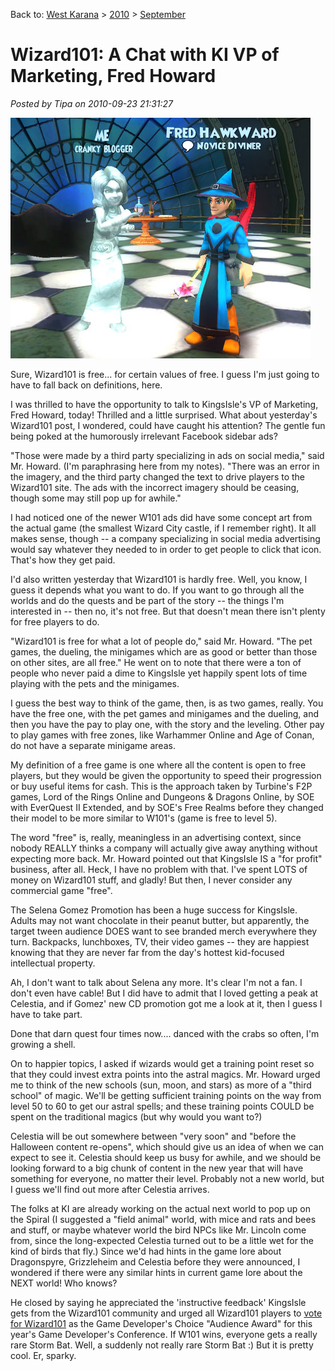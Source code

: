Back to: [West Karana](/posts/westkarana.md) > [2010](/posts/2010/westkarana.md) > [September](./westkarana.md)
# Wizard101: A Chat with KI VP of Marketing, Fred Howard

*Posted by Tipa on 2010-09-23 21:31:27*

![](../../../uploads/2010/09/WizardGraphicalClient-2010-09-23-21-36-13-33.jpg "This is not Fred Howard's in-game avatar.")

Sure, Wizard101 is free... for certain values of free. I guess I'm just going to have to fall back on definitions, here.

I was thrilled to have the opportunity to talk to KingsIsle's VP of Marketing, Fred Howard, today! Thrilled and a little surprised. What about yesterday's Wizard101 post, I wondered, could have caught his attention? The gentle fun being poked at the humorously irrelevant Facebook sidebar ads?

"Those were made by a third party specializing in ads on social media," said Mr. Howard. (I'm paraphrasing here from my notes). "There was an error in the imagery, and the third party changed the text to drive players to the Wizard101 site. The ads with the incorrect imagery should be ceasing, though some may still pop up for awhile."

I had noticed one of the newer W101 ads did have some concept art from the actual game (the smallest Wizard City castle, if I remember right). It all makes sense, though -- a company specializing in social media advertising would say whatever they needed to in order to get people to click that icon. That's how they get paid.

I'd also written yesterday that Wizard101 is hardly free. Well, you know, I guess it depends what you want to do. If you want to go through all the worlds and do the quests and be part of the story -- the things I'm interested in -- then no, it's not free. But that doesn't mean there isn't plenty for free players to do.

"Wizard101 is free for what a lot of people do," said Mr. Howard. "The pet games, the dueling, the minigames which are as good or better than those on other sites, are all free." He went on to note that there were a ton of people who never paid a dime to KingsIsle yet happily spent lots of time playing with the pets and the minigames.

I guess the best way to think of the game, then, is as two games, really. You have the free one, with the pet games and minigames and the dueling, and then you have the pay to play one, with the story and the leveling. Other pay to play games with free zones, like Warhammer Online and Age of Conan, do not have a separate minigame areas.

My definition of a free game is one where all the content is open to free players, but they would be given the opportunity to speed their progression or buy useful items for cash. This is the approach taken by Turbine's F2P games, Lord of the Rings Online and Dungeons & Dragons Online, by SOE with EverQuest II Extended, and by SOE's Free Realms before they changed their model to be more similar to W101's (game is free to level 5).

The word "free" is, really, meaningless in an advertising context, since nobody REALLY thinks a company will actually give away anything without expecting more back. Mr. Howard pointed out that KingsIsle IS a "for profit" business, after all. Heck, I have no problem with that. I've spent LOTS of money on Wizard101 stuff, and gladly! But then, I never consider any commercial game "free".

The Selena Gomez Promotion has been a huge success for KingsIsle. Adults may not want chocolate in their peanut butter, but apparently, the target tween audience DOES want to see branded merch everywhere they turn. Backpacks, lunchboxes, TV, their video games -- they are happiest knowing that they are never far from the day's hottest kid-focused intellectual property.

Ah, I don't want to talk about Selena any more. It's clear I'm not a fan. I don't even have cable! But I did have to admit that I loved getting a peak at Celestia, and if Gomez' new CD promotion got me a look at it, then I guess I have to take part.

Done that darn quest four times now.... danced with the crabs so often, I'm growing a shell.

On to happier topics, I asked if wizards would get a training point reset so that they could invest extra points into the astral magics. Mr. Howard urged me to think of the new schools (sun, moon, and stars) as more of a "third school" of magic. We'll be getting sufficient training points on the way from level 50 to 60 to get our astral spells; and these training points COULD be spent on the traditional magics (but why would you want to?)

Celestia will be out somewhere between "very soon" and "before the Halloween content re-opens", which should give us an idea of when we can expect to see it. Celestia should keep us busy for awhile, and we should be looking forward to a big chunk of content in the new year that will have something for everyone, no matter their level. Probably not a new world, but I guess we'll find out more after Celestia arrives.

The folks at KI are already working on the actual next world to pop up on the Spiral (I suggested a "field animal" world, with mice and rats and bees and stuff, or maybe whatever world the bird NPCs like Mr. Lincoln come from, since the long-expected Celestia turned out to be a little wet for the kind of birds that fly.) Since we'd had hints in the game lore about Dragonspyre, Grizzleheim and Celestia before they were announced, I wondered if there were any similar hints in current game lore about the NEXT world! Who knows?

He closed by saying he appreciated the 'instructive feedback' KingsIsle gets from the Wizard101 community and urged all Wizard101 players to [vote for Wizard101](https://www.wizard101.com/game/gdcoaward) as the Game Developer's Choice "Audience Award" for this year's Game Developer's Conference. If W101 wins, everyone gets a really rare Storm Bat. Well, a suddenly not really rare Storm Bat :) But it is pretty cool. Er, sparky.

